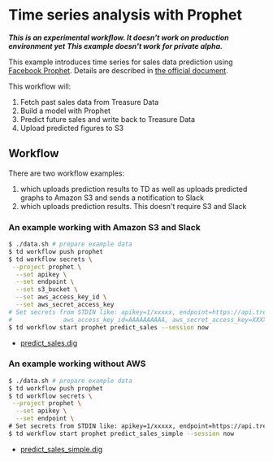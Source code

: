 # Time series analysis with Prophet

***This is an experimental workflow. It doesn't work on production environment yet***
***This example doesn't work for private alpha.***

This example introduces time series for sales data prediction using [Facebook Prophet](https://facebook.github.io/prophet).
Details are described in [the official document](https://facebook.github.io/prophet/docs/non-daily_data.html#monthly-data).

This workflow will:

1. Fetch past sales data from Treasure Data
2. Build a model with Prophet
3. Predict future sales and write back to Treasure Data
4. Upload predicted figures to S3

## Workflow

There are two workflow examples:

1. which uploads prediction results to TD as well as uploads predicted graphs to Amazon S3 and sends a notification to Slack
2. which uploads prediction results. This doesn't require S3 and Slack

### An example working with Amazon S3 and Slack

```bash
$ ./data.sh # prepare example data
$ td workflow push prophet
$ td workflow secrets \
 --project prophet \
  --set apikey \
  --set endpoint \
  --set s3_bucket \
  --set aws_access_key_id \
  --set aws_secret_access_key
# Set secrets from STDIN like: apikey=1/xxxxx, endpoint=https://api.treasuredata.com, s3_bucket=$S3_BUCKET,
#              aws_access_key_id=AAAAAAAAAA, aws_secret_access_key=XXXXXXXXX
$ td workflow start prophet predict_sales --session now
```

* [predict_sales.dig](predict_sales.dig)

### An example working without AWS

```bash
$ ./data.sh # prepare example data
$ td workflow push prophet
$ td workflow secrets \
 --project prophet \
  --set apikey \
  --set endpoint \
# Set secrets from STDIN like: apikey=1/xxxxx, endpoint=https://api.treasuredata.com
$ td workflow start prophet predict_sales_simple --session now
```

* [predict_sales_simple.dig](predict_sales_simple.dig)
